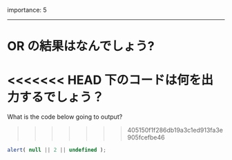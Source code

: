 importance: 5

---

# OR の結果はなんでしょう?

<<<<<<< HEAD
下のコードは何を出力するでしょう？
=======
What is the code below going to output?
>>>>>>> 405150f1f286db19a3c1ed913fa3e905fcefbe46

```js
alert( null || 2 || undefined );
```

